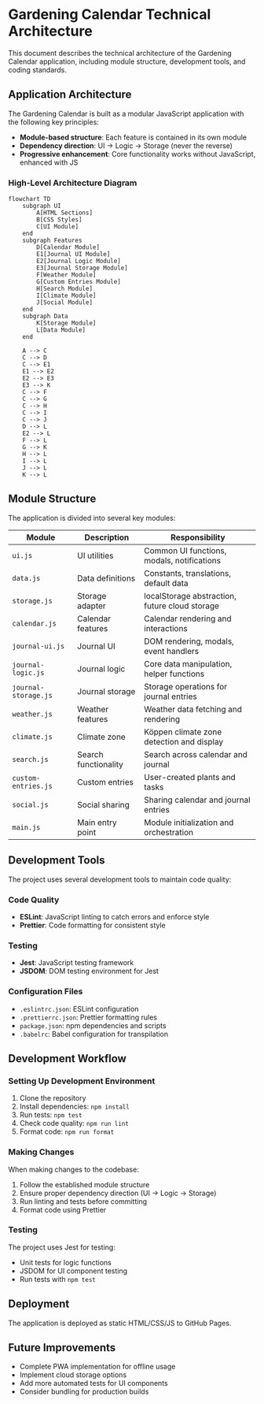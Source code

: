 # Gardening Calendar Technical Architecture

This document describes the technical architecture of the Gardening Calendar application, including module structure, development tools, and coding standards.

## Application Architecture

The Gardening Calendar is built as a modular JavaScript application with the following key principles:

* **Module-based structure**: Each feature is contained in its own module
* **Dependency direction**: UI → Logic → Storage (never the reverse)
* **Progressive enhancement**: Core functionality works without JavaScript, enhanced with JS

### High-Level Architecture Diagram

```mermaid
flowchart TD
    subgraph UI
        A[HTML Sections]
        B[CSS Styles]
        C[UI Module]
    end
    subgraph Features
        D[Calendar Module]
        E1[Journal UI Module]
        E2[Journal Logic Module] 
        E3[Journal Storage Module]
        F[Weather Module]
        G[Custom Entries Module]
        H[Search Module]
        I[Climate Module]
        J[Social Module]
    end
    subgraph Data
        K[Storage Module]
        L[Data Module]
    end

    A --> C
    C --> D
    C --> E1
    E1 --> E2
    E2 --> E3
    E3 --> K
    C --> F
    C --> G
    C --> H
    C --> I
    C --> J
    D --> L
    E2 --> L
    F --> L
    G --> K
    H --> L
    I --> L
    J --> L
    K --> L
```

## Module Structure

The application is divided into several key modules:

| Module | Description | Responsibility |
|--------|-------------|----------------|
| `ui.js` | UI utilities | Common UI functions, modals, notifications |
| `data.js` | Data definitions | Constants, translations, default data |
| `storage.js` | Storage adapter | localStorage abstraction, future cloud storage |
| `calendar.js` | Calendar features | Calendar rendering and interactions |
| `journal-ui.js` | Journal UI | DOM rendering, modals, event handlers |
| `journal-logic.js` | Journal logic | Core data manipulation, helper functions |
| `journal-storage.js` | Journal storage | Storage operations for journal entries |
| `weather.js` | Weather features | Weather data fetching and rendering |
| `climate.js` | Climate zone | Köppen climate zone detection and display |
| `search.js` | Search functionality | Search across calendar and journal |
| `custom-entries.js` | Custom entries | User-created plants and tasks |
| `social.js` | Social sharing | Sharing calendar and journal entries |
| `main.js` | Main entry point | Module initialization and orchestration |

## Development Tools

The project uses several development tools to maintain code quality:

### Code Quality

- **ESLint**: JavaScript linting to catch errors and enforce style
- **Prettier**: Code formatting for consistent style

### Testing

- **Jest**: JavaScript testing framework
- **JSDOM**: DOM testing environment for Jest

### Configuration Files

- `.eslintrc.json`: ESLint configuration
- `.prettierrc.json`: Prettier formatting rules
- `package.json`: npm dependencies and scripts
- `.babelrc`: Babel configuration for transpilation

## Development Workflow

### Setting Up Development Environment

1. Clone the repository
2. Install dependencies: `npm install`
3. Run tests: `npm test`
4. Check code quality: `npm run lint`
5. Format code: `npm run format`

### Making Changes

When making changes to the codebase:

1. Follow the established module structure
2. Ensure proper dependency direction (UI → Logic → Storage)
3. Run linting and tests before committing
4. Format code using Prettier

### Testing

The project uses Jest for testing:

- Unit tests for logic functions
- JSDOM for UI component testing
- Run tests with `npm test`

## Deployment

The application is deployed as static HTML/CSS/JS to GitHub Pages.

## Future Improvements

- Complete PWA implementation for offline usage
- Implement cloud storage options
- Add more automated tests for UI components
- Consider bundling for production builds 